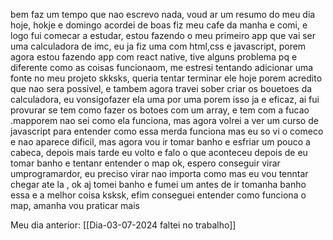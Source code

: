 
bem faz um tempo que nao escrevo nada, voud ar um resumo do meu dia hoje, hokje e domingo acordei de boas fiz meu  cafe da manha e comi, e logo fui comecar a estudar, estou fazendo o meu primeiro app que vai ser uma calculadora de imc, eu ja fiz uma com html,css e javascript, porem agora estou fazendo app com react native, tive alguns problema pq e diferente como as coisas funcionaom, me estresi tentando adicionar uma fonte no meu projeto skksks, queria tentar terminar ele hoje porem acredito que nao sera possivel, e tambem agora travei sober criar os bouetoes da calculadora, eu vonsigofazer ela uma por uma porem isso ja e eficaz, ai fui provurar se tem como fazer  os botoes com um array, e tem com a fucao .mapporem nao sei como ela funciona, mas agora volrei a ver um curso de javascript para entender como essa merda funciona mas eu so vi o comeco e nao aparece dificil, mas agora vou ir tomar banho e esfriar um pouco a cabeca, depois mais tarde eu volto e falo o que aconteceu depois de eu tomar banho e tentanr entender o map ok, espero conseguir virar umprogramardor, eu preciso virar nao importa como mas eu vou tenntar chegar ate la , ok aj tomei banho e fumei um antes de ir tomanha banho essa e a melhor coisa ksksk, efim conseguei entender como funciona o map, amanha vou praticar mais

Meu dia anterior: [[Dia-03-07-2024 faltei no trabalho]]